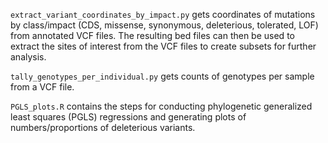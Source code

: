 `extract_variant_coordinates_by_impact.py` gets coordinates of mutations by class/impact (CDS, missense, synonymous, deleterious, tolerated, LOF) from annotated VCF files. The resulting bed files can then be used to extract the sites of interest from the VCF files to create subsets for further analysis.

`tally_genotypes_per_individual.py` gets counts of genotypes per sample from a VCF file.

`PGLS_plots.R` contains the steps for conducting phylogenetic generalized least squares (PGLS) regressions and generating plots of numbers/proportions of deleterious variants.
